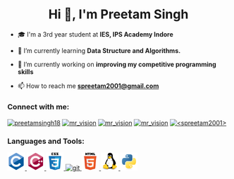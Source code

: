 <h1 align="center">Hi 👋, I'm Preetam Singh</h1>

- 🎓 I'm a 3rd year student at  **IES, IPS Academy Indore**

- 🌱 I’m currently learning **Data Structure and Algorithms.**

- 🔭 I’m currently working on **improving my competitive programming skills**

- 📫 How to reach me **spreetam2001@gmail.com**

<h3 align="left">Connect with me:</h3>
<p align="left">
<a href="https://linkedin.com/in/preetamsingh18" target="blank"><img align="center" src="https://raw.githubusercontent.com/rahuldkjain/github-profile-readme-generator/master/src/images/icons/Social/linked-in-alt.svg" alt="preetamsingh18" height="30" width="40" /></a>
<a href="https://www.codechef.com/users/mr_vision" target="blank"><img align="center" src="https://cdn.jsdelivr.net/npm/simple-icons@3.1.0/icons/codechef.svg" alt="mr_vision" height="30" width="40" /></a>
<a href="https://www.hackerrank.com/mr_vision" target="blank"><img align="center" src="https://raw.githubusercontent.com/rahuldkjain/github-profile-readme-generator/master/src/images/icons/Social/hackerrank.svg" alt="mr_vision" height="30" width="40" /></a>
<a href="https://codeforces.com/profile/mr_vision" target="blank"><img align="center" src="https://cdn.jsdelivr.net/npm/simple-icons@3.0.1/icons/codeforces.svg" alt="mr_vision" height="30" width="40" /></a>
<a href="https://auth.geeksforgeeks.org/user/<spreetam2001>" target="blank"><img align="center" src="https://raw.githubusercontent.com/rahuldkjain/github-profile-readme-generator/master/src/images/icons/Social/geeks-for-geeks.svg" alt="<spreetam2001>" height="30" width="40" /></a>
</p>

<h3 align="left">Languages and Tools:</h3>
<p align="left"> <a href="https://www.cprogramming.com/" target="_blank"> <img src="https://raw.githubusercontent.com/devicons/devicon/master/icons/c/c-original.svg" alt="c" width="40" height="40"/> </a> <a href="https://www.w3schools.com/cpp/" target="_blank"> <img src="https://raw.githubusercontent.com/devicons/devicon/master/icons/cplusplus/cplusplus-original.svg" alt="cplusplus" width="40" height="40"/> </a> <a href="https://www.w3schools.com/css/" target="_blank"> <img src="https://raw.githubusercontent.com/devicons/devicon/master/icons/css3/css3-original-wordmark.svg" alt="css3" width="40" height="40"/> </a> <a href="https://git-scm.com/" target="_blank"> <img src="https://www.vectorlogo.zone/logos/git-scm/git-scm-icon.svg" alt="git" width="40" height="40"/> </a> <a href="https://www.w3.org/html/" target="_blank"> <img src="https://raw.githubusercontent.com/devicons/devicon/master/icons/html5/html5-original-wordmark.svg" alt="html5" width="40" height="40"/> </a> <a href="https://www.linux.org/" target="_blank"> <img src="https://raw.githubusercontent.com/devicons/devicon/master/icons/linux/linux-original.svg" alt="linux" width="40" height="40"/> </a> <a href="https://www.python.org" target="_blank"> <img src="https://raw.githubusercontent.com/devicons/devicon/master/icons/python/python-original.svg" alt="python" width="40" height="40"/> </a> </p>
